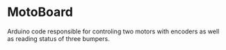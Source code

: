 # MotoBoard
Arduino code responsible for controling two motors with encoders as well as reading status of three bumpers.
